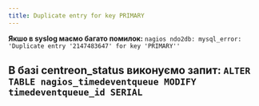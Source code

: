 ```yaml
---
title: Duplicate entry for key PRIMARY
---
```


**Якшо в syslog маємо багато помилок:**
`nagios ndo2db: mysql_error: 'Duplicate entry '2147483647' for key 'PRIMARY''`

**В базі centreon_status виконуємо запит:**
`ALTER TABLE nagios_timedeventqueue MODIFY timedeventqueue_id SERIAL`
-----